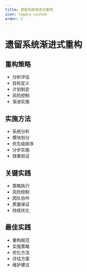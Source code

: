 ```yaml
---
title: 遗留系统渐进式重构
icon: legacy-system
order: 5
---
```


# 遗留系统渐进式重构

## 重构策略
- 分析评估
- 目标定义
- 计划制定
- 风险控制
- 渐进实施

## 实施方法
- 系统分析
- 模块划分
- 优先级排序
- 分步实施
- 效果验证

## 关键实践
- 策略执行
- 风险控制
- 团队协作
- 质量保证
- 持续优化

## 最佳实践
- 重构规范
- 实施策略
- 优化方法
- 评估方案
- 维护建议
